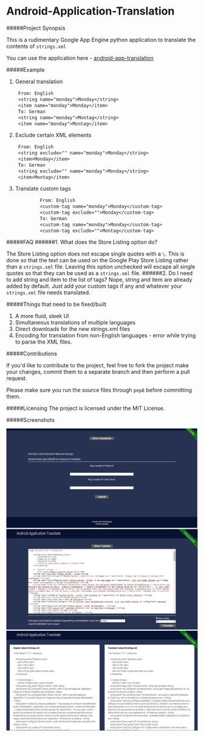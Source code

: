 Android-Application-Translation
===============================

#####Project Synopsis 

This is a rudimentary Google App Engine python application to translate the contents of `strings.xml`

You can use the application here - [android-app-translation](http://android-app-translation.appspot.com)

#####Example

1. General translation

        From: English
        <string name="monday">Monday</string>
        <item name="monday">Monday</item>
        To: German
        <string name="monday">Montag</string>
        <item name="monday">Montag</item>
        
2. Exclude certain XML elements

        From: English
        <string exclude="" name="monday">Monday</string>
        <item>Monday</item>
        To: German
        <string exclude="" name="monday">Monday</string>
        <item>Montag</item>

3. Translate custom tags

                From: English
                <custom-tag name="monday">Monday</custom-tag>
                <custom-tag exclude="">Monday</custom-tag>
                To: German
                <custom-tag name="monday">Monday</custom-tag>
                <custom-tag exclude="">Montag</custom-tag>


#####FAQ
######1. What does the Store Listing option do?

The Store Listing option does not escape single quotes with a `\`. This is done so that the text can be used on the Google Play Store Listing rather than a `strings.xml` file. Leaving this option unchecked will escape all single quotes so that they can be used as a `strings.xml` file.
######2. Do I need to add string and item to the list of tags?
Nope, string and item are already added by default. Just add your custom tags if any and whatever your `strings.xml` file needs translated.

#####Things that need to be fixed/built
1. A more fluid, sleek UI
2. Simultaneous translations of multiple languages
3. Direct downloads for the new strings.xml files
4. Encoding for translation from non-English languages - error while trying to parse the XML files.

#####Contributions

If you'd like to contribute to the project, feel free to fork the project make your changes, commit them to a separate branch and then perform a pull request.

Please make sure you run the source files through `pep8` before committing them.

#####Licensing
The project is licensed under the MIT License.

#####Screenshots

![screenshot1](screenshot1.png)
![screenshot2](screenshot2.png)
![screenshot3](screenshot3.png)